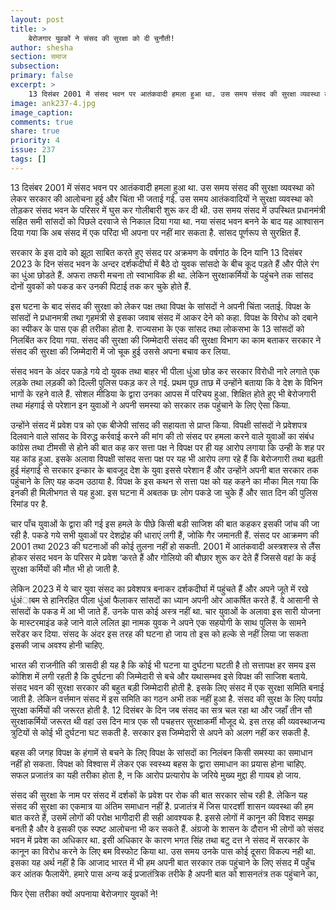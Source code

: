 ```yaml
---
layout: post
title: >
    बेरोजगार युवकों ने संसद की सुरक्षा को दी चुनौती!
author: shesha
section: समाज
subsection:
primary: false
excerpt: >
    13 दिसंबर 2001 में संसद भवन पर आतंकवादी हमला हुआ था. उस समय संसद की सुरक्षा व्यवस्था को लेकर सरकार की आलोचना हुई और चिंता भी जताई गई. उस समय आतंकवादियों ने सुरक्षा व्यवस्था को तोड़कर संसद भवन के परिसर में घुस कर गोलीबारी शुरू कर दी थी.
image: ank237-4.jpg
image_caption: 
comments: true
share: true
priority: 4
issue: 237
tags: []
---
```


13 दिसंबर 2001 में संसद भवन पर आतंकवादी हमला हुआ था. उस समय संसद की सुरक्षा व्यवस्था को लेकर सरकार की आलोचना हुई और चिंता भी जताई गई. उस समय आतंकवादियों ने सुरक्षा व्यवस्था को तोड़कर संसद भवन के परिसर में घुस कर गोलीबारी शुरू कर दी थी. उस समय संसद में उपस्थित प्रधानमंत्री सहित समी सांसदों को पिछले दरवाजे से निकाल दिया गया था. नया संसद भवन बनने के बाद यह आश्वासन दिया गया कि अब संसद में एक परिंदा भी अपना पर नहीं मार सकता है. सांसद पूर्णरूप से सुरक्षित हैं.

सरकार के इस दावे को झूठा साबित करते हुए संसद पर अक्रमण के वर्षगांठ के दिन यानि 13 दिसंबर 2023 के दिन संसद भवन के अन्दर दर्शकदीर्घा में बैठे दो युवक सांसदो के बीच कूद पड़ते हैं और पीले रंग का धुंआ छोडते हैं. अफरा तफरी मचना तो स्वाभाविक ही था. लेकिन सुरक्षाकर्मियों के पहुंचने तक सांसद दोनों युवकों को पकड कर उनकी पिटाई तक कर चुके होते हैं.

इस घटना के बाद संसद की सुरक्षा को लेकर पक्ष तथा विपक्ष के सांसदों ने अपनी चिंता जताई. विपक्ष के सांसदों ने प्रधानमत्री तथा गृहमंत्री से इसका जवाब संसद में आकर देने को कहा. विपक्ष के विरोध को दबाने का स्पीकर के पास एक ही तरीका होता है. राज्यसभा के एक सांसद तथा लोकसभा के 13 सांसदों को निलबिंत कर दिया गया. संसद की सुरक्षा की जिम्मेदारी संसद की सुरक्षा विभाग का काम बताकर सरकार ने संसद की सुरक्षा की जिम्मेदारी में जो चूक हुई उससे अपना बचाव कर लिया.

संसद भवन के अंदर पकड़े गये दो युवक तथा बाहर भी पीला धुंआ छोड कर सरकार विरोधी नारे लगाते एक लड़के तथा लड़की को दिल्ली पुलिस पकड़ कर ले गई. प्रथम पूछ ताछ में उन्होंने बताया कि वे देश के विभिन भागों के रहने वाले हैं. सोशल मीडिया के द्वारा उनका आपस में परिचय हुआ. शिक्षित होते हुए भी बेरोजगारी तथा मंहगाई से परेशान इन युवाओं ने अपनी समस्या को सरकार तक पहुंचाने के लिए ऐसा किया.

उन्होंने संसद में प्रवेश पत्र को एक बीजेपी सांसद की सहायता से प्राप्त किया. विपक्षी सांसदों ने प्रवेशपत्र दिलवाने वाले सांसद के विरुद्ध कर्रवाई करने की मांग की तो संसद पर हमला करने वाले युवाओं का संबंध कांग्रेस तथा टीमसी से होने की बात कह कर सत्ता पक्ष ने विपक्ष पर ही यह आरोप लगाया कि उन्ही के शह पर यह कांड हुआ. इसके अलावा विपक्षी सांसद सत्ता पक्ष पर यह भी आरोप लगा रहे हैं कि बेरोजगारी तथा बढ़ती हुई मंहगाई से सरकार इन्कार के बावजूद देश के युवा इससे परेशान हैं और  उन्होंने अपनी बात सरकार तक पहुंचाने के लिए यह कदम उठाया है. विपक्ष के इस कथन से सत्ता पक्ष को यह कहने का मौका मिल गया कि इनकी ही मिलीभगत से यह हुआ. इस घटना में अबतक छः लोग पकडे जा चुके हैं और सात दिन की पुलिस रिमांड पर है.

चार पाँच युवाओं के द्वारा की गई इस हमले के पीछे किसी बडी साजिश की बात कहकर इसकी जांच की जा रही है. पकडे गये सभी युवाओं पर देशद्रोह की धाराएं लगी हैं, जोकि गैर जमानती हैं. संसद पर आक्रमण की 2001 तथा 2023 की घटनाओं की कोई तुलना नहीं हो सकती. 2001 में आतंकवादी अस्त्रशस्त्र से लैंस होकर संसद भवन के परिसर मे प्रवेश ‘करते हैं और गोलियो की बौछार शुरू कर देते हैं जिससे वहां के कई सुरक्षा कर्मियों की मौत भी हो जाती है.

लेकिन 2023 में ये चार युवा संसद का प्रवेशपत्र बनाकर दर्शकदीर्घा में पहुंचते हैं और अपने जूते में रखे धुंअंाबम से हानिरहित पीला धुंआं फैलाकर सांसदों का ध्यान अपनी ओर आकर्षित करते हैं. वे आसानी से सांसदों के पकड में आ भी जाते हैं. उनके पास कोई अस्त्र नहीं था. चार युवाओं के अलावा इस सारी योजना के मास्टरमाइंड कहे जाने वाले ललित झा नामक युवक ने अपने एक सहयोगी के साथ पुलिस के सामने सरेंडर कर दिया. संसद के अंदर इस तरह की घटना हो जाय तो इस को हल्के से नहीं लिया जा सकता इसकी जाच अवश्य होनी चाहिए.

भारत की राजनीति की त्रासदी ही यह है कि कोई भी घटना या दुर्घटना घटती है तो सत्तापक्ष हर समय इस कोशिश में लगी रहती है कि दुर्घटना की जिम्मेदारी से बचे और यथासम्भव इसे विपक्ष की साजिश बताये. संसद भवन की सुरक्षा सरकार की बहुत बड़ी जिम्मेदारी होती है. इसके लिए संसद में एक सुरक्षा समिति बनाई जाती है. लेकिन वर्त्तमान संसद में इस समिति का गठन अभी तक नहीं हुआ है. संसद की सुरक्ष के लिए पर्याप्र सुरक्षा कर्मियों की जरूरत होती है. 12 दिसंबर के दिन जब संसद का सत्र चल रहा था और जहाँ तीन सौ सुरक्षाकर्मियों जरूरत थी वहां उस दिन मात्र एक सौ पचहत्तर सुरक्षाकर्मी मौजूद थे. इस तरह की व्यवस्थाजन्य त्रुटियों से कोई भी दुर्घटना घट सकती है. सरकार इस जिम्मेदारी से अपने को अलग नहीं कर सकती है.

बहस की जगह विपक्ष के हंगामें से बचने के लिए विपक्ष के सांसदों का निलंबन किसी समस्या का समाधान नहीं हो सकता. विपक्ष को विश्वास में लेकर एक स्वस्थ्य बहस के द्वारा समाधान का प्रयास होना चाहिए. सफल प्रजातंत्र का यही तरीका होता है, न कि आरोप प्रत्यारोप के जरिये मुख्य मुद्दा ही गायब हो जाय.

संसद की सुरक्षा के नाम पर संसद में दर्शकों के प्रवेश पर रोक की बात सरकार सोच रही है. लेकिन यह
संसद की सुरक्षा का एकमात्र या अंतिम समाधान नहीं है. प्रजातंत्र में जिस पारदर्शी शासन व्यवस्था की हम बात करते हैं, उसमें लोगों की परोक्ष भागीदारी ही सही आवश्यक है. इससे लोगों में कानून की विशद समझ बनती है और वे इसकी एक स्पष्ट आलोचना भी कर सकते हैं. अंग्रजो के शासन के दौरान भी लोगों को संसद भवन में प्रवेश का अधिकार था. इसी अधिकार के कारण भगत सिंह तथा बटु दत्त ने संसद में सरकार के कानून का विरोध करने के लिए बम विस्फोट किया था. उस समय उनके पास कोई दूसरा विकल्प नही था. इसका यह अर्थ नहीं है कि आजाद भारत में भी हम अपनी बात सरकार तक पहुंचाने के लिए संसद में पहुँच कर आंतक फैलायेंगे. हमारे पास अन्य कई प्रजातंत्रिक तरीके है अपनी बात को शासनतंत्र तक पहुंचाने का, 

फिर ऐसा तरीका क्यों अपनाया बेरोजगार युवकों ने!